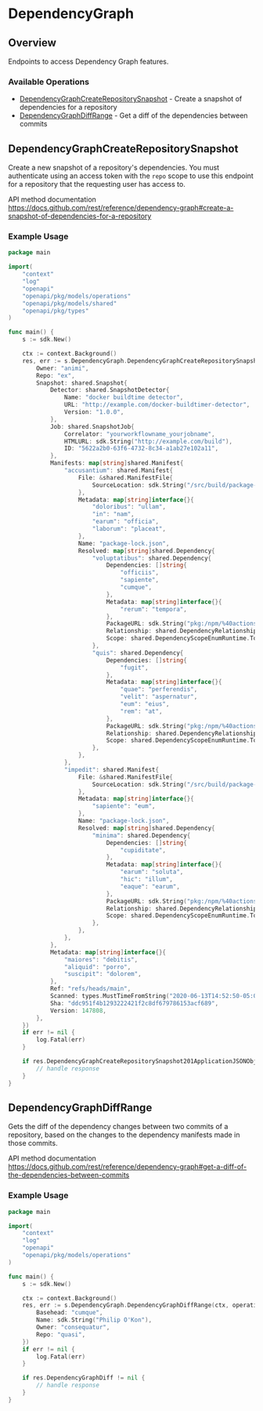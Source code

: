 # DependencyGraph

## Overview

Endpoints to access Dependency Graph features.

### Available Operations

* [DependencyGraphCreateRepositorySnapshot](#dependencygraphcreaterepositorysnapshot) - Create a snapshot of dependencies for a repository
* [DependencyGraphDiffRange](#dependencygraphdiffrange) - Get a diff of the dependencies between commits

## DependencyGraphCreateRepositorySnapshot

Create a new snapshot of a repository's dependencies. You must authenticate using an access token with the `repo` scope to use this endpoint for a repository that the requesting user has access to.

API method documentation
<https://docs.github.com/rest/reference/dependency-graph#create-a-snapshot-of-dependencies-for-a-repository>

### Example Usage

```go
package main

import(
	"context"
	"log"
	"openapi"
	"openapi/pkg/models/operations"
	"openapi/pkg/models/shared"
	"openapi/pkg/types"
)

func main() {
    s := sdk.New()

    ctx := context.Background()
    res, err := s.DependencyGraph.DependencyGraphCreateRepositorySnapshot(ctx, operations.DependencyGraphCreateRepositorySnapshotRequest{
        Owner: "animi",
        Repo: "ex",
        Snapshot: shared.Snapshot{
            Detector: shared.SnapshotDetector{
                Name: "docker buildtime detector",
                URL: "http://example.com/docker-buildtimer-detector",
                Version: "1.0.0",
            },
            Job: shared.SnapshotJob{
                Correlator: "yourworkflowname_yourjobname",
                HTMLURL: sdk.String("http://example.com/build"),
                ID: "5622a2b0-63f6-4732-8c34-a1ab27e102a11",
            },
            Manifests: map[string]shared.Manifest{
                "accusantium": shared.Manifest{
                    File: &shared.ManifestFile{
                        SourceLocation: sdk.String("/src/build/package-lock.json"),
                    },
                    Metadata: map[string]interface{}{
                        "doloribus": "ullam",
                        "in": "nam",
                        "earum": "officia",
                        "laborum": "placeat",
                    },
                    Name: "package-lock.json",
                    Resolved: map[string]shared.Dependency{
                        "voluptatibus": shared.Dependency{
                            Dependencies: []string{
                                "officiis",
                                "sapiente",
                                "cumque",
                            },
                            Metadata: map[string]interface{}{
                                "rerum": "tempora",
                            },
                            PackageURL: sdk.String("pkg:/npm/%40actions/http-client@1.0.11"),
                            Relationship: shared.DependencyRelationshipEnumDirect.ToPointer(),
                            Scope: shared.DependencyScopeEnumRuntime.ToPointer(),
                        },
                        "quis": shared.Dependency{
                            Dependencies: []string{
                                "fugit",
                            },
                            Metadata: map[string]interface{}{
                                "quae": "perferendis",
                                "velit": "aspernatur",
                                "eum": "eius",
                                "rem": "at",
                            },
                            PackageURL: sdk.String("pkg:/npm/%40actions/http-client@1.0.11"),
                            Relationship: shared.DependencyRelationshipEnumDirect.ToPointer(),
                            Scope: shared.DependencyScopeEnumRuntime.ToPointer(),
                        },
                    },
                },
                "impedit": shared.Manifest{
                    File: &shared.ManifestFile{
                        SourceLocation: sdk.String("/src/build/package-lock.json"),
                    },
                    Metadata: map[string]interface{}{
                        "sapiente": "eum",
                    },
                    Name: "package-lock.json",
                    Resolved: map[string]shared.Dependency{
                        "minima": shared.Dependency{
                            Dependencies: []string{
                                "cupiditate",
                            },
                            Metadata: map[string]interface{}{
                                "earum": "soluta",
                                "hic": "illum",
                                "eaque": "earum",
                            },
                            PackageURL: sdk.String("pkg:/npm/%40actions/http-client@1.0.11"),
                            Relationship: shared.DependencyRelationshipEnumDirect.ToPointer(),
                            Scope: shared.DependencyScopeEnumRuntime.ToPointer(),
                        },
                    },
                },
            },
            Metadata: map[string]interface{}{
                "maiores": "debitis",
                "aliquid": "porro",
                "suscipit": "dolorem",
            },
            Ref: "refs/heads/main",
            Scanned: types.MustTimeFromString("2020-06-13T14:52:50-05:00"),
            Sha: "ddc951f4b1293222421f2c8df679786153acf689",
            Version: 147808,
        },
    })
    if err != nil {
        log.Fatal(err)
    }

    if res.DependencyGraphCreateRepositorySnapshot201ApplicationJSONObject != nil {
        // handle response
    }
}
```

## DependencyGraphDiffRange

Gets the diff of the dependency changes between two commits of a repository, based on the changes to the dependency manifests made in those commits.

API method documentation
<https://docs.github.com/rest/reference/dependency-graph#get-a-diff-of-the-dependencies-between-commits>

### Example Usage

```go
package main

import(
	"context"
	"log"
	"openapi"
	"openapi/pkg/models/operations"
)

func main() {
    s := sdk.New()

    ctx := context.Background()
    res, err := s.DependencyGraph.DependencyGraphDiffRange(ctx, operations.DependencyGraphDiffRangeRequest{
        Basehead: "cumque",
        Name: sdk.String("Philip O'Kon"),
        Owner: "consequatur",
        Repo: "quasi",
    })
    if err != nil {
        log.Fatal(err)
    }

    if res.DependencyGraphDiff != nil {
        // handle response
    }
}
```
